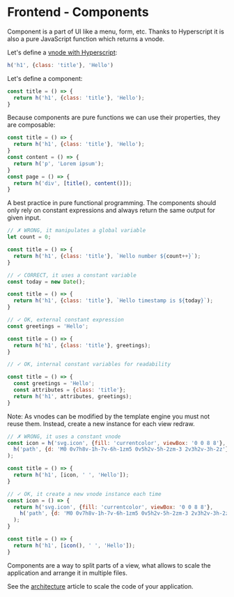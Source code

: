 # Frontend - Components

Component is a part of UI like a menu, form, etc. Thanks to Hyperscript it is also a pure JavaScript function which returns a vnode.

Let's define a [vnode with Hyperscript](hyperscript-vnode.md):

```js
h('h1', {class: 'title'}, 'Hello')
```

Let's define a component:

```js
const title = () => {
  return h('h1', {class: 'title'}, 'Hello');
}
```

Because components are pure functions we can use their properties, they are composable:

```js
const title = () => {
  return h('h1', {class: 'title'}, 'Hello');
}
const content = () => {
  return h('p', 'Lorem ipsum');
}
const page = () => {
  return h('div', [title(), content()]);
}
```

A best practice in pure functional programming. The components should only rely on constant expressions and always return the same output for given input.

```js
// ✗ WRONG, it manipulates a global variable
let count = 0;

const title = () => {
  return h('h1', {class: 'title'}, `Hello number ${count++}`);
}
```


```js
// ✓ CORRECT, it uses a constant variable
const today = new Date();

const title = () => {
  return h('h1', {class: 'title'}, `Hello timestamp is ${today}`);
}
```

```js
// ✓ OK, external constant expression
const greetings = 'Hello';

const title = () => {
  return h('h1', {class: 'title'}, greetings);
}
```

```js
// ✓ OK, internal constant variables for readability

const title = () => {
  const greetings = 'Hello';
  const attributes = {class: 'title'};
  return h('h1', attributes, greetings);
}
```

Note: As vnodes can be modified by the template engine you must not reuse them. Instead, create a new instance for each view redraw.

```js
// ✗ WRONG, it uses a constant vnode
const icon = h('svg.icon', {fill: 'currentcolor', viewBox: '0 0 8 8'},
  h('path', {d: 'M0 0v7h8v-1h-7v-6h-1zm5 0v5h2v-5h-2zm-3 2v3h2v-3h-2z'})
);

const title = () => {
  return h('h1', [icon, ' ', 'Hello']);
}
```

```js
// ✓ OK, it create a new vnode instance each time
const icon = () => {
  return h('svg.icon', {fill: 'currentcolor', viewBox: '0 0 8 8'},
    h('path', {d: 'M0 0v7h8v-1h-7v-6h-1zm5 0v5h2v-5h-2zm-3 2v3h2v-3h-2z'})
  );
}

const title = () => {
  return h('h1', [icon(), ' ', 'Hello']);
}
```

Components are a way to split parts of a view, what allows to scale the application  and arrange it in multiple files.

See the [architecture](./docs/guide/scale-app.md) article to scale the code of your application.
